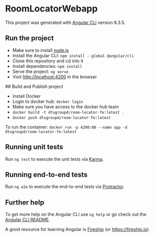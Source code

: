 # RoomLocatorWebapp

This project was generated with [Angular CLI](https://github.com/angular/angular-cli) version 8.3.5.

## Run the project

* Make sure to install [node.js](https://nodejs.org/en/download/current/)
* Install the Angular CLI: `npm install --global @angular/cli`
* Clone this repository and cd into it
* Install dependencies: `npm install`
* Serve the project: `ng serve`
* Visit <http://localhost:4200> in the browser

## Build and Publish project

* Install Docker
* Login to docker hub: `docker login`
* Make sure you have access to the docker hub team
* `docker build -t dtugroupd/room-locator-fe:latest .`
* `docker push dtugroupd/room-locator-fe:latest`

To run the container: `docker run -p 4200:80 --name app -d dtugroupd/room-locator-fe:latest`

## Running unit tests

Run `ng test` to execute the unit tests via [Karma](https://karma-runner.github.io).

## Running end-to-end tests

Run `ng e2e`  to execute the end-to-end tests via [Protractor](http://www.protractortest.org/).

## Further help

To get more help on the Angular CLI use `ng help` or go check out the [Angular CLI README](https://github.com/angular/angular-cli/blob/master/README.md).

A good resource for learning Angular is [Fireship](https://www.youtube.com/channel/UCsBjURrPoezykLs9EqgamOA) (or <https://fireship.io>).
